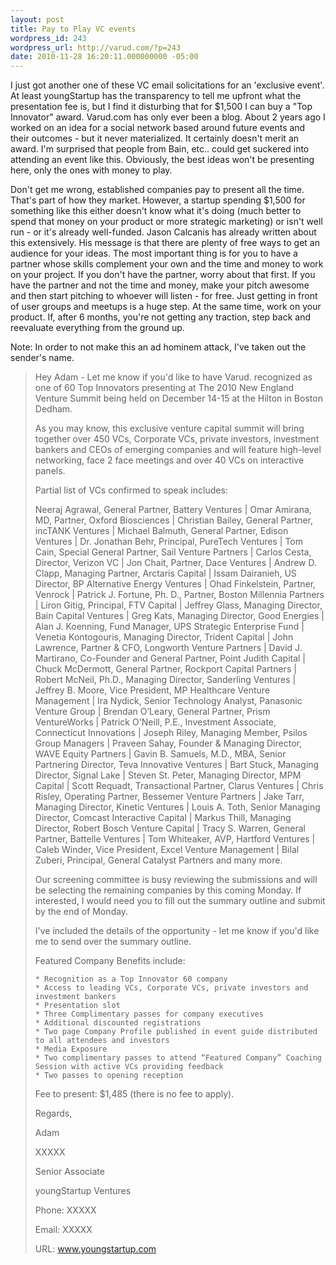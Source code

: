 ```yaml
---
layout: post
title: Pay to Play VC events
wordpress_id: 243
wordpress_url: http://varud.com/?p=243
date: 2010-11-28 16:20:11.000000000 -05:00
---
```

I just got another one of these VC email solicitations for an 'exclusive event'.  At least youngStartup has the transparency to tell me upfront what the presentation fee is, but I find it disturbing that for $1,500 I can buy a "Top Innovator" award.  Varud.com has only ever been a blog.  About 2 years ago I worked on an idea for a social network based around future events and their outcomes - but it never materialized.  It certainly doesn't merit an award.  I'm surprised that people from Bain, etc.. could get suckered into attending an event like this.  Obviously, the best ideas won't be presenting here, only the ones with money to play.

Don't get me wrong, established companies pay to present all the time.  That's part of how they market.  However, a startup spending $1,500 for something like this either doesn't know what it's doing (much better to spend that money on your product or more strategic marketing) or isn't well run - or it's already well-funded.  Jason Calcanis has already written about this extensively.  His message is that there are plenty of free ways to get an audience for your ideas.  The most important thing is for you to have a partner whose skills complement your own and the time and money to work on your project.  If you don't have the partner, worry about that first.  If you have the partner and not the time and money, make your pitch awesome and then start pitching to whoever will listen - for free.  Just getting in front of user groups and meetups is a huge step.  At the same time, work on your product.  If, after 6 months, you're not getting any traction, step back and reevaluate everything from the ground up.

Note: In order to not make this an ad hominem attack, I've taken out the sender's name.

<blockquote>Hey Adam - Let me know if you'd like to have Varud. recognized as one of 60 Top Innovators presenting at The 2010 New England Venture Summit being held on December 14-15 at the Hilton in Boston Dedham.

 

As you may know, this exclusive venture capital summit will bring together over 450 VCs, Corporate VCs, private investors, investment bankers and CEOs of emerging companies and will feature high-level networking, face 2 face meetings and over 40 VCs on interactive panels.

 

Partial list of VCs confirmed to speak includes:

Neeraj Agrawal, General Partner,  Battery Ventures | Omar Amirana, MD, Partner, Oxford Biosciences | Christian Bailey, General Partner, incTANK Ventures | Michael Balmuth, General Partner, Edison Ventures | Dr. Jonathan Behr,  Principal, PureTech Ventures | Tom Cain, Special General Partner, Sail Venture Partners | Carlos Cesta, Director, Verizon VC | Jon Chait, Partner, Dace Ventures | Andrew D. Clapp, Managing Partner, Arctaris Capital | Issam Dairanieh, US Director, BP Alternative Energy Ventures | Ohad Finkelstein, Partner, Venrock | Patrick J. Fortune, Ph. D., Partner, Boston Millennia Partners | Liron Gitig, Principal, FTV Capital | Jeffrey Glass, Managing Director, Bain Capital Ventures | Greg Kats, Managing Director, Good Energies | Alan J. Koenning, Fund Manager, UPS Strategic Enterprise Fund | Venetia Kontogouris, Managing Director, Trident Capital | John Lawrence, Partner &  CFO, Longworth Venture Partners | David J. Martirano, Co-Founder and General Partner, Point Judith Capital | Chuck McDermott, General Partner, Rockport Capital Partners | Robert McNeil, Ph.D., Managing Director, Sanderling Ventures | Jeffrey B. Moore, Vice President, MP Healthcare Venture Management | Ira Nydick, Senior Technology Analyst, Panasonic Venture Group | Brendan O’Leary, General Partner, Prism VentureWorks | Patrick O'Neill, P.E., Investment Associate, Connecticut Innovations | Joseph Riley, Managing Member, Psilos Group Managers | Praveen Sahay, Founder & Managing Director, WAVE Equity Partners | Gavin B. Samuels, M.D., MBA, Senior Partnering Director, Teva Innovative Ventures | Bart Stuck, Managing Director, Signal Lake | Steven St. Peter, Managing Director, MPM Capital | Scott Requadt, Transactional Partner, Clarus Ventures | Chris Risley, Operating Partner, Bessemer Venture Partners | Jake Tarr, Managing Director, Kinetic Ventures | Louis A. Toth, Senior Managing Director, Comcast Interactive Capital | Markus Thill, Managing Director, Robert Bosch Venture Capital | Tracy S. Warren, General Partner, Battelle Ventures | Tom Whiteaker, AVP, Hartford Ventures | Caleb Winder, Vice President, Excel Venture Management | Bilal Zuberi, Principal, General Catalyst Partners and many more.

 

 

Our screening committee is busy reviewing the submissions and will be selecting the remaining companies by this coming Monday.  If interested, I would need you to fill out the summary outline and submit by the end of Monday.

 

I've included the details of the opportunity - let me know if you'd like me to send over the summary outline.

 

Featured Company Benefits include:

    * Recognition as a Top Innovator 60 company
    * Access to leading VCs, Corporate VCs, private investors and investment bankers
    * Presentation slot
    * Three Complimentary passes for company executives
    * Additional discounted registrations
    * Two page Company Profile published in event guide distributed to all attendees and investors
    * Media Exposure
    * Two complimentary passes to attend “Featured Company” Coaching Session with active VCs providing feedback
    * Two passes to opening reception

 

Fee to present: $1,485 (there is no fee to apply).

 

 

Regards,

Adam

 

XXXXX

Senior Associate

youngStartup Ventures

Phone: XXXXX

Email: XXXXX

URL: www.youngstartup.com
</blockquote>

